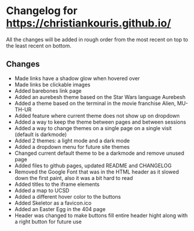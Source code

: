 # Changelog for https://christiankouris.github.io/

All the changes will be added in rough order from the most recent on top to the least recent on bottom.

Changes
--------------------

- Made links have a shadow glow when hovered over
- Made links be clickable images
- Added barebones link page
- Added an aurebesh theme based on the Star Wars language Aurebesh
- Added a theme based on the terminal in the movie franchise Alien, MU-TH-UR
- Added feature where current theme does not show up on dropdown
- Added a way to keep the theme between pages and between sessions
- Added a way to change themes on a single page on a single visit (default is darkmode)
- Added 2 themes: a light mode and a dark mode
- Added a dropdown menu for future site themes
- Changed current default theme to be a darkmode and remove unused page
- Added files to github pages, updated README and CHANGELOG
- Removed the Google Font that was in the HTML header as it slowed down the first paint, also it was a bit hard to read
- Added titles to the iframe elements
- Added a map to UCSD
- Added a different hover color to the buttons
- Added Skeletor as a favicon.ico
- Added an Easter Egg in the 404 page
- Header was changed to make buttons fill entire header hight along with a right button for future use
